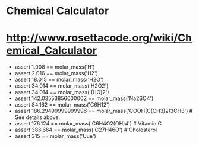 # Chemical Calculator

# http://www.rosettacode.org/wiki/Chemical_Calculator

* assert 1.008 == molar_mass('H')
* assert 2.016 == molar_mass('H2')
* assert 18.015 == molar_mass('H2O')
* assert 34.014 == molar_mass('H2O2')
* assert 34.014 == molar_mass('(HO)2')
* assert 142.03553856000002 == molar_mass('Na2SO4')
* assert 84.162 == molar_mass('C6H12')
* assert 186.29499999999996 == molar_mass('COOH(C(CH3)2)3CH3') # See details above.
* assert 176.124 == molar_mass('C6H4O2(OH)4') # Vitamin C
* assert 386.664 == molar_mass('C27H46O') # Cholesterol
* assert 315 == molar_mass('Uue')
